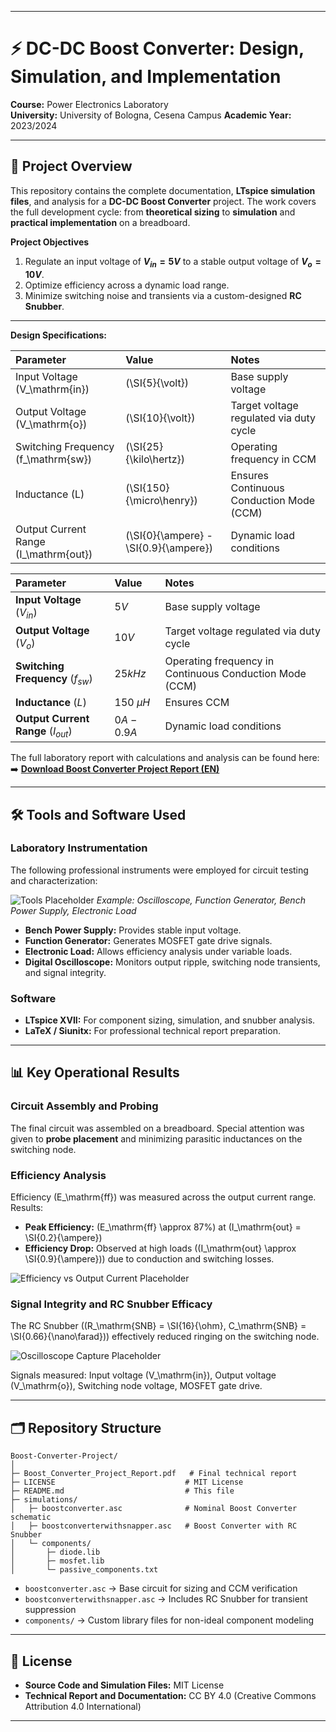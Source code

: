 
---

# ⚡ DC-DC Boost Converter: Design, Simulation, and Implementation

**Course:** Power Electronics Laboratory  
**University:** University of Bologna, Cesena Campus 
**Academic Year:** 2023/2024  

---

## 📌 Project Overview

This repository contains the complete documentation, **LTspice simulation files**, and analysis for a **DC-DC Boost Converter** project. The work covers the full development cycle: from **theoretical sizing** to **simulation** and **practical implementation** on a breadboard.

**Project Objectives**

1.  Regulate an input voltage of **$V_{in} = 5 V$** to a stable output voltage of **$V_{o} = 10 V$**.
2.  Optimize efficiency across a dynamic load range.
3.  Minimize switching noise and transients via a custom-designed **RC Snubber**.

---

**Design Specifications:**

| Parameter                             | Value                                 | Notes                                    |
| :------------------------------------ | :------------------------------------ | :--------------------------------------- |
| Input Voltage (V_\mathrm{in})         | (\SI{5}{\volt})                       | Base supply voltage                      |
| Output Voltage (V_\mathrm{o})         | (\SI{10}{\volt})                      | Target voltage regulated via duty cycle  |
| Switching Frequency (f_\mathrm{sw})   | (\SI{25}{\kilo\hertz})                | Operating frequency in CCM               |
| Inductance (L)                        | (\SI{150}{\micro\henry})              | Ensures Continuous Conduction Mode (CCM) |
| Output Current Range (I_\mathrm{out}) | (\SI{0}{\ampere} - \SI{0.9}{\ampere}) | Dynamic load conditions                  |



| Parameter | Value | Notes |
| :--- | :--- | :--- |
| **Input Voltage** ($V_{in}$) | $5 V$ | Base supply voltage |
| **Output Voltage** ($V_{o}$) | $10 V$ | Target voltage regulated via duty cycle |
| **Switching Frequency** ($f_{sw}$) | $25 kHz$ | Operating frequency in Continuous Conduction Mode (CCM) |
| **Inductance** ($L$) | $150 \ \mu H$ | Ensures CCM |
| **Output Current Range** ($I_{out}$) | $0 A - 0.9 A$ | Dynamic load conditions |





The full laboratory report with calculations and analysis can be found here:
➡️ **[Download Boost Converter Project Report (EN)](Boost_Converter_Project_Report.pdf)**

---

## 🛠️ Tools and Software Used

### Laboratory Instrumentation

The following professional instruments were employed for circuit testing and characterization:

![Tools Placeholder](https://via.placeholder.com/600x300?text=Laboratory+Instruments)
*Example: Oscilloscope, Function Generator, Bench Power Supply, Electronic Load*

* **Bench Power Supply:** Provides stable input voltage.
* **Function Generator:** Generates MOSFET gate drive signals.
* **Electronic Load:** Allows efficiency analysis under variable loads.
* **Digital Oscilloscope:** Monitors output ripple, switching node transients, and signal integrity.

### Software

* **LTspice XVII:** For component sizing, simulation, and snubber analysis.
* **LaTeX / Siunitx:** For professional technical report preparation.

---

## 📊 Key Operational Results

### Circuit Assembly and Probing

The final circuit was assembled on a breadboard. Special attention was given to **probe placement** and minimizing parasitic inductances on the switching node.

### Efficiency Analysis

Efficiency (E_\mathrm{ff}) was measured across the output current range. Results:

* **Peak Efficiency:** (E_\mathrm{ff} \approx 87%) at (I_\mathrm{out} = \SI{0.2}{\ampere})
* **Efficiency Drop:** Observed at high loads ((I_\mathrm{out} \approx \SI{0.9}{\ampere})) due to conduction and switching losses.

![Efficiency vs Output Current Placeholder](https://via.placeholder.com/600x400?text=Efficiency+vs+Iout)

### Signal Integrity and RC Snubber Efficacy

The RC Snubber ((R_\mathrm{SNB} = \SI{16}{\ohm}, C_\mathrm{SNB} = \SI{0.66}{\nano\farad})) effectively reduced ringing on the switching node.

![Oscilloscope Capture Placeholder](https://via.placeholder.com/600x400?text=Oscilloscope+Signals)

Signals measured: Input voltage (V_\mathrm{in}), Output voltage (V_\mathrm{o}), Switching node voltage, MOSFET gate drive.

---

## 🗂️ Repository Structure

```
Boost-Converter-Project/
│
├─ Boost_Converter_Project_Report.pdf   # Final technical report
├─ LICENSE                             # MIT License
├─ README.md                           # This file
├─ simulations/
│   ├─ boostconverter.asc              # Nominal Boost Converter schematic
│   ├─ boostconverterwithsnapper.asc   # Boost Converter with RC Snubber
│   └─ components/
│       ├─ diode.lib
│       ├─ mosfet.lib
│       └─ passive_components.txt
```

* `boostconverter.asc` → Base circuit for sizing and CCM verification
* `boostconverterwithsnapper.asc` → Includes RC Snubber for transient suppression
* `components/` → Custom library files for non-ideal component modeling

---

## 📜 License

* **Source Code and Simulation Files:** MIT License
* **Technical Report and Documentation:** CC BY 4.0 (Creative Commons Attribution 4.0 International)

---

